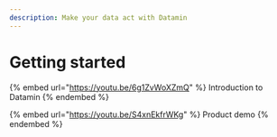 ```yaml
---
description: Make your data act with Datamin
---
```


# Getting started

{% embed url="https://youtu.be/6g1ZvWoXZmQ" %}
Introduction to Datamin
{% endembed %}

{% embed url="https://youtu.be/S4xnEkfrWKg" %}
Product demo
{% endembed %}

